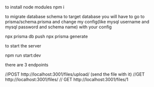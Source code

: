 
to install node modules
npm i

to migrate database schema to target database
you will have to go to prisma/schema.prisma and change my config(like mysql username and mysql password and schema name) with your config


npx prisma db push
npx prisma generate

to start the server

npm run start:dev

there are 3 endpoints

//POST http://localhost:3001/files/upload/ (send the file with it)
//GET http://localhost:3001/files/
// GET http://localhost:3001/files/1




